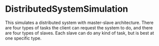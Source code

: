# DistributedSystemSimulation
This simulates a distributed system with master-slave architecture. There are four types of tasks the client can request the system to do, and there are four types of slaves. Each slave can do any kind of task, but is best at one specific type.
